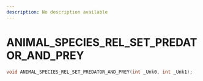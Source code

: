 ```yaml
---
description: No description available 
---
```


# ANIMAL_SPECIES_REL_SET_PREDATOR_AND_PREY

```cpp
void ANIMAL_SPECIES_REL_SET_PREDATOR_AND_PREY(int _Unk0, int _Unk1);
```